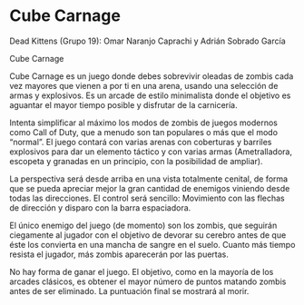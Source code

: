# Cube Carnage

Dead Kittens (Grupo 19): Omar Naranjo Caprachi y Adrián Sobrado García

Cube Carnage

Cube Carnage es un juego donde debes sobrevivir oleadas de zombis cada 
vez mayores que vienen a por ti en una arena, usando una selección de 
armas y explosivos. Es un arcade de estilo minimalista donde el objetivo
es aguantar el mayor tiempo posible y disfrutar de la carnicería.

Intenta simplificar al máximo los modos de zombis de juegos modernos
como Call of Duty, que a menudo son tan populares o más que el modo
“normal”. El juego contará con varias arenas con coberturas y barriles 
explosivos para dar un elemento táctico y con varias armas (Ametralladora, 
escopeta y granadas en un principio, con la posibilidad de ampliar).

La perspectiva será desde arriba en una vista totalmente cenital, de forma
que se pueda apreciar mejor la gran cantidad de enemigos viniendo desde todas
las direcciones. El control será sencillo: Movimiento con las flechas de 
dirección y disparo con la barra espaciadora.

El único enemigo del juego (de momento) son los zombis, que seguirán 
ciegamente al jugador con el objetivo de devorar su cerebro antes de que éste
los convierta en una mancha de sangre en el suelo. Cuanto más tiempo resista 
el jugador, más zombis aparecerán por las puertas.

No hay forma de ganar el juego. El objetivo, como en la mayoría de los arcades
clásicos, es obtener el mayor número de puntos matando zombis antes de ser 
eliminado. La puntuación final se mostrará al morir.